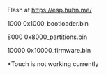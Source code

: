 Flash at https://esp.huhn.me/

1000 0x1000_bootloader.bin

8000 0x8000_partitions.bin

10000 0x10000_firmware.bin

*Touch is not working currently
